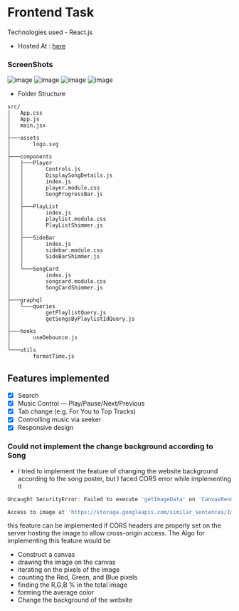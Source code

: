 # Frontend Task

Technologies used - React.js
- Hosted At : [here](https://fluffy-griffin-487207.netlify.app/)

### ScreenShots
![image](https://github.com/RohithChittibommala/Frontend-Task/assets/62145732/cf6a9528-4168-439a-b4ff-1bafefa3a0ce)
![image](https://github.com/RohithChittibommala/Frontend-Task/assets/62145732/ccb29587-18c3-4a6b-8e41-b6fd126cfe5d)
![image](https://github.com/RohithChittibommala/Frontend-Task/assets/62145732/26ce40fa-6012-437b-a734-8e081136469b)
![image](https://github.com/RohithChittibommala/Frontend-Task/assets/62145732/31ddaa4c-e2d4-4477-9fbf-9697e663fdb4)






- Folder Structure
```
src/
│   App.css
│   App.js
│   main.jsx
│
├───assets
│       logo.svg
│
├───components
│   ├───Player
│   │       Controls.js
│   │       DisplaySongDetails.js
│   │       index.js
│   │       player.module.css
│   │       SongProgressBar.js
│   │
│   ├───PlayList
│   │       index.js
│   │       playlist.module.css
│   │       PlayListShimmer.js
│   │
│   ├───SideBar
│   │       index.js
│   │       sidebar.module.css
│   │       SideBarShimmer.js
│   │
│   └───SongCard
│           index.js
│           songcard.module.css
│           SongCardShimmer.js
│
├───graphql
│   └───queries
│           getPlaylistQuery.js
│           getSongsByPlaylistIdQuery.js
│
├───hooks
│       useDebounce.js
│
└───utils
        formatTime.js
```



## Features implemented

- [x] Search 
- [x] Music Control — Play/Pause/Next/Previous
- [x] Tab change (e.g. For You to Top Tracks)
- [x] Controlling music via seeker
- [x] Responsive design

### Could not implement the change background according to Song 
 - I tried to implement the feature of changing the website background according to the song poster, but I faced CORS error while implementing it 
 ```js
Uncaught SecurityError: Failed to execute 'getImageData' on 'CanvasRenderingContext2D': The canvas has been tainted by cross-origin data
```
 ```js
Access to image at 'https://storage.googleapis.com/similar_sentences/Imagine%20Dragons%20-%20West%20Coast%20(Pendona.com).mp3' from origin 'http://127.0.0.1:5173' has been blocked by CORS policy: No 'Access-Control-Allow-Origin' header is present on the requested resource.
```
this feature can be implemented if  CORS headers are properly set on the server hosting the image to allow cross-origin access.
The Algo for implementing this feature would be 

- Construct a canvas
- drawing the image on the canvas
- iterating on the pixels of the image
- counting the Red, Green, and Blue pixels 
- finding the R,G,B % in the total image
- forming the average color 
- Change the background of the website


